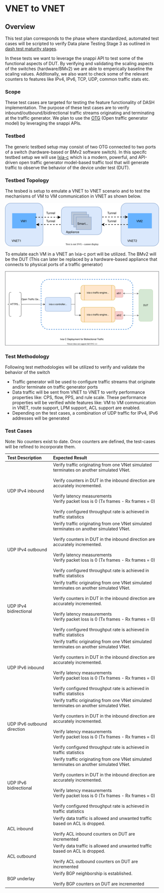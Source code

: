 # **VNET to VNET**

## Overview

This test plan corresponds to the phase where standardized, automated test cases 
will be scripted to verify Data plane Testing Stage 3 as outlined in [dash test maturity stages](../dash-test-maturity-stages.md#data-plane-testing-stage-3-dut-configuration-via-sai-thrift). 

In these tests we want to leverage the snappi API to test some of the functional aspects of DUT. 
By verifying and validating the scaling aspects of the switches (hardware/BMv2) 
we are able to emperically baseline the scaling values. Additonally, we also 
want to check some of the relevant counters to features like IPv4, IPv6, TCP, 
UDP, common traffic stats etc.

### Scope

These test cases are targeted for testing the feature functionality of DASH implementation. The purpose of these test cases are to verify inbound/outbound/bidirectional traffic streams originating and terminating at the traffic generator. We plan to use the [OTG](https://github.com/open-traffic-generator) (Open traffic generator model) by leveraging the snappi APIs. 

### Testbed

The generic testbed setup may consist of two OTG connected to two ports of a switch (hardware-based or BMv2 software switch). 
In this specifc testbed setup we will use [Ixia-c](https://github.com/open-traffic-generator/ixia-c) which is a modern, powerful, and API-driven open traffic generator model-based traffic tool that will generate traffic to observe the behavior of the device under test (DUT).

### Testbed Topology 

The tesbed is setup to emulate a VNET to VNET scenario and to test the mechanisms of VM to VM communication in VNET as shown below.

![VM-VM-in-VNET](../../images/vm-to-vm-communication-vnet.svg)



To emulate each VM in a VNET an Ixia-c port will be utilized. The BMv2 will be the DUT (This can later be replaced by a hardware-based appliance that connects to physical ports of a traffic generator)

![ixia-c.drawio](../../images/ixia-c.drawio.svg)



### Test Methodology

Following test methodologies will be utilized to verify and validate the behavior of the switch

- Traffic generator will be used to configure traffic streams that originate and/or terminate on traffic generator ports
- Data traffic will be sent from VNET to VNET to verify performance properties like: CPS, flow, PPS, and rule scale.  These performance properties will be verified while  features like: VM to VM communication in VNET, route support, LPM support, ACL support are enabled.
- Depending on the test cases, a combination of UDP traffic for IPv4, IPv6 addresses will be generated

### Test Cases
Note: No counters exist to date. Once counters are defined, the test-cases will be refined to incorporate them.

| Test Description                                             | Expected Result               |
| :----------------------------------------------------------- | :------------------------ |
| UDP IPv4 inbound  | Verify traffic originating from one VNet simulated terminates on another simulated VNet. <br><br> Verify counters in DUT in the inbound direction are accurately incremented. <br><br> Verify latency measurements <br> Verify packet loss is 0 (Tx frames - Rx frames = 0) <br><br> Verify configured throughput rate is achieved in traffic statistics  |
| UDP IPv4 outbound | Verify traffic originating from one VNet simulated terminates on another simulated VNet. <br><br> Verify counters in DUT in the inbound direction are accurately incremented. <br><br> Verify latency measurements <br> Verify packet loss is 0 (Tx frames - Rx frames = 0) <br><br> Verify configured throughput rate is achieved in traffic statistics |
| UDP IPv4 bidirectional  | Verify traffic originating from one VNet simulated terminates on another simulated VNet. <br><br> Verify counters in DUT in the inbound direction are accurately incremented. <br><br> Verify latency measurements <br> Verify packet loss is 0 (Tx frames - Rx frames = 0) <br><br> Verify configured throughput rate is achieved in traffic statistics    |
| UDP IPv6 inbound | Verify traffic originating from one VNet simulated terminates on another simulated VNet. <br><br> Verify counters in DUT in the inbound direction are accurately incremented. <br><br> Verify latency measurements <br> Verify packet loss is 0 (Tx frames - Rx frames = 0) <br><br> Verify configured throughput rate is achieved in traffic statistics    |
| UDP IPv6 outbound direction | Verify traffic originating from one VNet simulated terminates on another simulated VNet. <br><br> Verify counters in DUT in the inbound direction are accurately incremented. <br><br> Verify latency measurements <br> Verify packet loss is 0 (Tx frames - Rx frames = 0) <br><br> Verify configured throughput rate is achieved in traffic statistics  |
| UDP IPv6 bidirectional  | Verify traffic originating from one VNet simulated terminates on another simulated VNet. <br><br> Verify counters in DUT in the inbound direction are accurately incremented. <br><br> Verify latency measurements <br> Verify packet loss is 0 (Tx frames - Rx frames = 0) <br><br> Verify configured throughput rate is achieved in traffic statistics  |                                                 
|  ACL inbound | Verify data traffic is allowed and unwanted traffic based on ACL is dropped. <br><br>Verify ACL inbound counters on DUT are incremented
| ACL outbound  | Verify data traffic is allowed and unwanted traffic based on ACL is dropped. <br><br>Verify ACL outbound counters on DUT are incremented
| BGP underlay | Verify BGP neighborship is established. <br><br>Verify BGP counters on DUT are incremented


